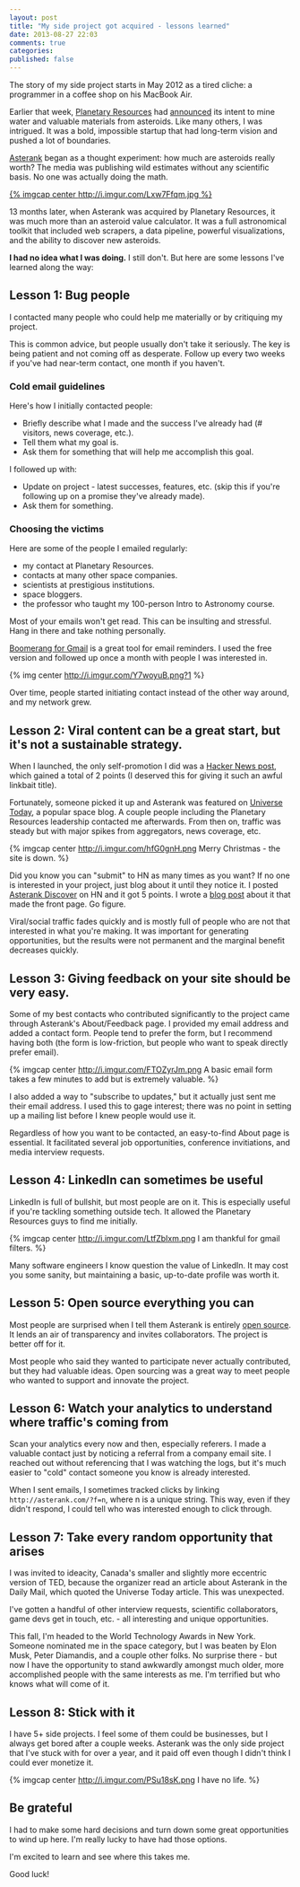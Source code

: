 ```yaml
---
layout: post
title: "My side project got acquired - lessons learned"
date: 2013-08-27 22:03
comments: true
categories:
published: false
---
```


The story of my side project starts in May 2012 as a tired cliche: a programmer in a coffee shop on his MacBook Air.

Earlier that week, [Planetary Resources](http://www.planetaryresources.com/) had [announced](http://www.space.com/15395-asteroid-mining-planetary-resources.html) its intent to mine water and valuable materials from asteroids.  Like many others, I was intrigued.  It was a bold, impossible startup that had long-term vision and pushed a lot of boundaries.

[Asterank](http://asterank.com) began as a thought experiment: how much are asteroids really worth?  The media was publishing wild estimates without any scientific basis.  No one was actually doing the math.

[{% imgcap center http://i.imgur.com/Lxw7Ffqm.jpg %}](http://asterank.com)

13 months later, when Asterank was acquired by Planetary Resources, it was much more than an asteroid value calculator.  It was a full astronomical toolkit that included web scrapers, a data pipeline, powerful visualizations, and the ability to discover new asteroids.

**I had no idea what I was doing.**  I still don't.  But here are some lessons I've learned along the way:

## Lesson 1: Bug people

I contacted many people who could help me materially or by critiquing my project.

This is common advice, but people usually don't take it seriously.  The key is being patient and not coming off as desperate.  Follow up every two weeks if you've had near-term contact, one month if you haven't.

### Cold email guidelines

Here's how I initially contacted people:

  * Briefly describe what I made and the success I've already had (# visitors, news coverage, etc.).
  * Tell them what my goal is.
  * Ask them for something that will help me accomplish this goal.

I followed up with:

  * Update on project - latest successes, features, etc. (skip this if you're following up on a promise they've already made).
  * Ask them for something.

### Choosing the victims

Here are some of the people I emailed regularly:

  * my contact at Planetary Resources.
  * contacts at many other space companies.
  * scientists at prestigious institutions.
  * space bloggers.
  * the professor who taught my 100-person Intro to Astronomy course.

Most of your emails won't get read.  This can be insulting and stressful.  Hang in there and take nothing personally.

[Boomerang for Gmail](http://www.boomeranggmail.com/) is a great tool for email reminders.  I used the free version and followed up once a month with people I was interested in.

{% img center http://i.imgur.com/Y7woyuB.png?1 %}

Over time, people started initiating contact instead of the other way around, and my network grew.

## Lesson 2: Viral content can be a great start, but it's not a sustainable strategy.

When I launched, the only self-promotion I did was a [Hacker News post](https://news.ycombinator.com/item?id=3967670), which gained a total of 2 points (I deserved this for giving it such an awful linkbait title).

Fortunately, someone picked it up and Asterank was featured on [Universe Today](http://www.universetoday.com/95169/the-most-profitable-asteroid-is/), a popular space blog.  A couple people including the Planetary Resources leadership contacted me afterwards.  From then on, traffic was steady but with major spikes from aggregators, news coverage, etc.

{% imgcap center http://i.imgur.com/hfG0gnH.png Merry Christmas - the site is down. %}

Did you know you can "submit" to HN as many times as you want?  If no one is interested in your project, just blog about it until they notice it.  I posted [Asterank Discover](http://asterank.com/discover) on HN and it got 5 points.  I wrote a [blog post](www.ianww.com/blog/2013/08/05/how-a-programmer-can-discover-an-asteroid/) about it that made the front page.  Go figure.

Viral/social traffic fades quickly and is mostly full of people who are not that interested in what you're making.  It was important for generating opportunities, but the results were not permanent and the marginal benefit decreases quickly.

## Lesson 3: Giving feedback on your site should be very easy.

Some of my best contacts who contributed significantly to the project came through Asterank's About/Feedback page.  I provided my email address and added a contact form.  People tend to prefer the form, but I recommend having both (the form is low-friction, but people who want to speak directly prefer email).

{% imgcap center http://i.imgur.com/FTOZyrJm.png A basic email form takes a few minutes to add but is extremely valuable. %}

I also added a way to "subscribe to updates," but it actually just sent me their email address.  I used this to gage interest; there was no point in setting up a mailing list before I knew people would use it.

Regardless of how you want to be contacted, an easy-to-find About page is essential.  It facilitated several job opportunities, conference invitiations, and media interview requests.

## Lesson 4: LinkedIn can sometimes be useful

LinkedIn is full of bullshit, but most people are on it.  This is especially useful if you're tackling something outside tech.  It allowed the Planetary Resources guys to find me initially.

{% imgcap center http://i.imgur.com/LtfZbIxm.png I am thankful for gmail filters. %}

Many software engineers I know question the value of LinkedIn.  It may cost you some sanity, but maintaining a basic, up-to-date profile was worth it.

## Lesson 5: Open source everything you can

Most people are surprised when I tell them Asterank is entirely [open source](https://github.com/typpo/asterank).  It lends an air of transparency and invites collaborators.  The project is better off for it.

Most people who said they wanted to participate never actually contributed, but they had valuable ideas.  Open sourcing was a great way to meet people who wanted to support and innovate the project.

## Lesson 6: Watch your analytics to understand where traffic's coming from

Scan your analytics every now and then, especially referers.  I made a valuable contact just by noticing a referral from a company email site.  I reached out without referencing that I was watching the logs, but it's much easier to "cold" contact someone you know is already interested.

When I sent emails, I sometimes tracked clicks by linking `http://asterank.com/?f=n`, where n is a unique string.  This way, even if they didn't respond, I could tell who was interested enough to click through.

## Lesson 7: Take every random opportunity that arises

I was invited to ideacity, Canada's smaller and slightly more eccentric version of TED, because the organizer read an article about Asterank in the Daily Mail, which quoted the Universe Today article.  This was unexpected.

I've gotten a handful of other interview requests, scientific collaborators, game devs get in touch, etc. - all interesting and unique opportunities.

This fall, I'm headed to the World Technology Awards in New York.  Someone nominated me in the space category, but I was beaten by Elon Musk, Peter Diamandis, and a couple other folks.  No surprise there - but now I have the opportunity to stand awkwardly amongst much older, more accomplished people with the same interests as me.  I'm terrified but who knows what will come of it.

## Lesson 8: Stick with it

I have 5+ side projects. I feel some of them could be businesses, but I always get bored after a couple weeks.  Asterank was the only side project that I've stuck with for over a year, and it paid off even though I didn't think I could ever monetize it.

{% imgcap center http://i.imgur.com/PSu18sK.png I have no life. %}

## Be grateful

I had to make some hard decisions and turn down some great opportunities to wind up here.  I'm really lucky to have had those options.

I'm excited to learn and see where this takes me.

Good luck!
